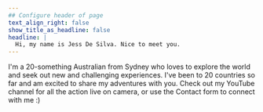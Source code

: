 ```yaml
---
## Configure header of page
text_align_right: false
show_title_as_headline: false
headline: |
  Hi, my name is Jess De Silva. Nice to meet you.
---
```


<!-- this is a subheadline -->
I'm a 20-something Australian from Sydney who loves to explore the world 
and seek out new and challenging experiences. 
I've been to 20 countries so far and am excited to share my adventures with you.
Check out my YouTube channel for all the action live on camera, or use the 
Contact form to connect with me :)
